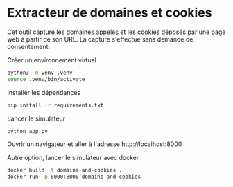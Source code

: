 # Extracteur de domaines et cookies
Cet outil capture les domaines appelés et les cookies déposés par une page web à partir de son URL.
La capture s'effectue sans demande de consentement.

Créer un environnement virtuel
```bash
python3 -m venv .venv
source .venv/bin/activate
```

Installer les dépendances
```bash
pip install -r requirements.txt
```

Lancer le simulateur
```bash
python app.py
```

Ouvrir un navigateur et aller à l'adresse http://localhost:8000

Autre option, lancer le simulateur avec docker
```bash
docker build -t domains-and-cookies .
docker run -p 8000:8000 domains-and-cookies
```


